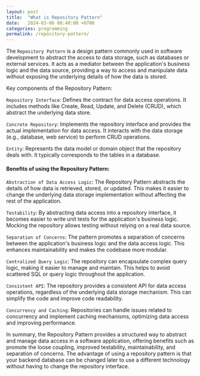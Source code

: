 ```yaml
---
layout: post
title:  "What is Repository Pattern"
date:   2024-03-06 08:40:00 +0700
categories: programming
permalink: /repository-pattern/
---
```

The `Repository Pattern` is a design pattern commonly used in software development to abstract the access to data storage, such as databases or external services. It acts as a mediator between the application's business logic and the data source, providing a way to access and manipulate data without exposing the underlying details of how the data is stored.

Key components of the Repository Pattern:

`Repository Interface`: Defines the contract for data access operations. It includes methods like Create, Read, Update, and Delete (CRUD), which abstract the underlying data store.

`Concrete Repository`: Implements the repository interface and provides the actual implementation for data access. It interacts with the data storage (e.g., database, web service) to perform CRUD operations.

`Entity`: Represents the data model or domain object that the repository deals with. It typically corresponds to the tables in a database.

#### Benefits of using the Repository Pattern:

`Abstraction of Data Access Logic`: The Repository Pattern abstracts the details of how data is retrieved, stored, or updated. This makes it easier to change the underlying data storage implementation without affecting the rest of the application.

`Testability`: By abstracting data access into a repository interface, it becomes easier to write unit tests for the application's business logic. Mocking the repository allows testing without relying on a real data source.

`Separation of Concerns`: The pattern promotes a separation of concerns between the application's business logic and the data access logic. This enhances maintainability and makes the codebase more modular.

`Centralized Query Logic`: The repository can encapsulate complex query logic, making it easier to manage and maintain. This helps to avoid scattered SQL or query logic throughout the application.

`Consistent API`: The repository provides a consistent API for data access operations, regardless of the underlying data storage mechanism. This can simplify the code and improve code readability.

`Concurrency and Caching`: Repositories can handle issues related to concurrency and implement caching mechanisms, optimizing data access and improving performance.

In summary, the Repository Pattern provides a structured way to abstract and manage data access in a software application, offering benefits such as promote the loose coupling, improved testability, maintainability, and separation of concerns. The advantage of using a repository pattern is that your backend database can be changed later to use a different technology without having to change the repository interface.